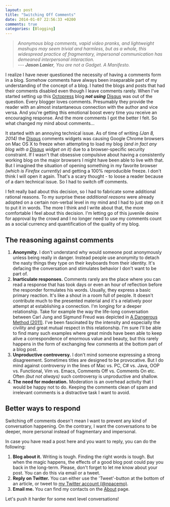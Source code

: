 ```yaml
---
layout: post
title: "Switching Off Comments"
date: 2014-01-07 22:56:33 +0200
comments: true
categories: [Blogging] 
---
```


> <cite>Anonymous blog comments, vapid video pranks, and lightweight mashups may seem trivial and harmless, but as a whole, this widespread practice of fragmentary, impersonal communication has demeaned interpersonal interaction.  
> --- **Jason Lanier**, You are not a Gadget. A Manifesto.</cite>

I realize I have never questioned the necessity of having a comments form in a blog. Somehow comments have always been inseparable part of my understanding of the concept of a blog. I hated the blogs and posts that had their comments disabled even though I leave comments rarely. When I've started setting up this [Octopress][octopress] blog ***not using*** [Disqus][disqus] was out of the question. Every blogger loves comments. Presumably they provide the reader with an almost instantaneous connection with the author and vice versa. And you're getting this emotional boost every time you receive an encouraging response. And the more comments I got the better I felt. So what changed my mind about comments...

<!-- more -->

It started with an annoying technical issue. As of time of writing *(Jan 8, 2014)* the [Disqus] comments widgets was causing Google Chrome browsers on Mac OS X to freeze when attempting to load my blog *(and in fact any blog with a [Disqus][disqus] widget on it)* due to a browser-specific security constraint. If I wasn't that obsessive compulsive about having a consistently working blog on the major browsers I might have been able to live with that. But I imagined the situation of opening something in my favorite browser *(which is Firefox currently)* and getting a 100% reproducible freeze. I don't think I will open it again. That's a scary thought - to loose a reader because of a darn technical issue. So I had to switch off comments.

I felt really bad about this decision, so I had to fabricate some additional rational reasons. To my surprise these *additional reasons* were already adopted on a certain non-verbal level in my mind and I had to just step on it to put it in words. The more I think and I write about that, the more comfortable I feel about this decision. I'm letting go of this juvenile desire for approval by the crowd and I no longer need to use my comments count as a social currency and quantification of the quality of my blog.

## The reasoning against comments

1. **Anonymity.** I don't understand why would someone post anonymously unless being really in danger. Instead people use anonymity to detach the nasty things they type on their keyboards from their identity. It's defacing the conversation and stimulates behavior I don't want to be part of.
1. **Inarticulate responses.** Comments rarely are the place where you can read a response that has took days or even an hour of reflection before the responder formulates his words. Usually, they express a basic primary reaction. It's like a shout in a room full of people. It doesn't contribute much to the presented material and it's a relatively poor attempt at establishing a connection. I'm longing for a deeper relationship. Take for example the way the life-long conversation between Carl Jung and Sigmund Freud was depicted in [A Dangerous Method (2011)][dangerous-method]. I've been fascinated by the intensity and especially the civility and great mutual respect in this relationship. I'm sure I'll be able to find many such examples where great minds have been able to keep alive a correspondence of enormous value and beauty, but this rarely happens in the form of exchanging few comments at the bottom part of a blog post.
1. **Unproductive controversy.** I don't mind someone expressing a strong disagreement. Sometimes titles are designed to be provocative. But I do mind against controversy in the lines of Mac vs. PC, C# vs. Java, OOP vs. Functional, Vim vs. Emacs, Comments Off vs. Comments On etc. Often *(but not always)* such controversy is unproductive and shallow.
1. **The need for moderation.** Moderation is an overhead activity that I would be happy not to do. Keeping the comments clean of spam and irrelevant comments is a distractive task I want to avoid.

## Better ways to respond

Switching off comments doesn't mean I want to prevent any kind of conversation happening. On the contrary, I want the conversations to be deeper, more personal instead of fragmentary and impersonal.

In case you have read a post here and you want to reply, you can do the following:

1. **Blog about it.** Writing is tough. Finding the right words is tough. But when the magic happens, the effects of a good blog post could pay you back in the long-term. Please, don't forget to let me know about your post. You can do this via email or a tweet.
1. **Reply on Twitter.** You can either use the 'Tweet'-button at the bottom of an article, or tweet to [my Twitter account (@npacemo)][twitter-npacemo].
1. **Email me.** You can find my contacts on the [About][about] page.

Let's push it harder for some next level conversations!

[octopress]: http://octopress.org/ "Octopress - A blogging framework for hackers"
[disqus]: http://disqus.com/ "Disqus - The Web's Community of Communities"
[dangerous-method]: http://www.imdb.com/title/tt1571222/ "A Dangerous Method (2011) - IMDb"
[twitter-npacemo]: http://twitter.com/npacemo "Follow me on Twitter"
[about]: /about "About Vladimir Tsvetkov"
